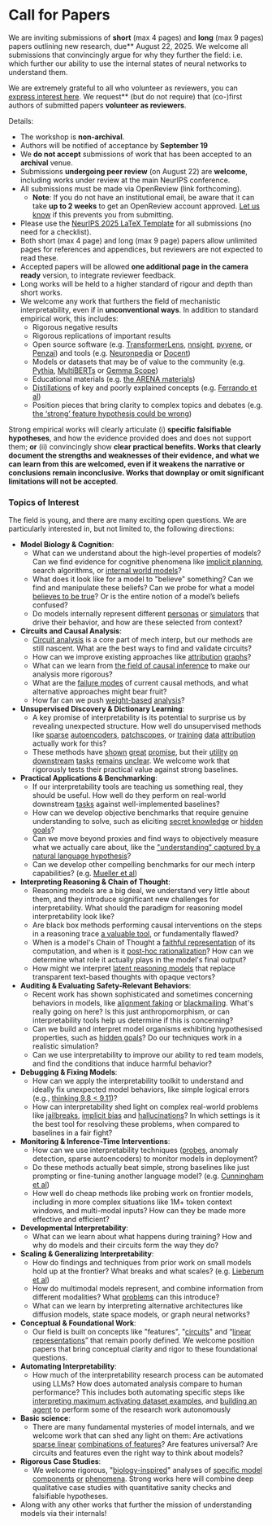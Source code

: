# Call for Papers
We are inviting submissions of **short** (max 4 pages) and **long** (max 9 pages) papers outlining new research, due** August 22, 2025. We welcome all submissions that convincingly argue for why they further the field: i.e. which further our ability to use the internal states of neural networks to understand them. 

We are extremely grateful to all who volunteer as reviewers, you can [express interest here](https://www.google.com/url?q=https://docs.google.com/forms/d/e/1FAIpQLSdiw1SJllzoTz_nqzDTzTOGb9DV3W_truQyh-WvYj_QGIi7Mg/viewform?usp%3Ddialog&sa=D&source=editors&ust=1752329615320651&usg=AOvVaw2jiM--LFiOccKQiXpWzO5P). We request** (but do not require) that (co-)first authors of submitted papers **volunteer as reviewers**. 

Details: 
* The workshop is **non-archival**.
* Authors will be notified of acceptance by **September 19**
* We **do not accept** submissions of work that has been accepted to an **archival** venue.
* Submissions **undergoing peer review** (on August 22) are **welcome**, including works under review at the main NeurIPS conference.
* All submissions must be made via OpenReview (link forthcoming).
  * **Note**: If you do not have an institutional email, be aware that it can take **up to 2 weeks** to get an OpenReview account approved. [Let us know](mailto:neurips2025@mechinterpworkshop.com) if this prevents you from submitting.
* Please use the [NeurIPS 2025 LaTeX Template](https://www.google.com/url?q=https://media.neurips.cc/Conferences/NeurIPS2025/Styles.zip&sa=D&source=editors&ust=1752329615324600&usg=AOvVaw3YLlfoZzl8aN2gMgtLbECA) for all submissions (no need for a checklist).
* Both short (max 4 page) and long (max 9 page) papers allow unlimited pages for references and appendices, but reviewers are not expected to read these.
* Accepted papers will be allowed **one additional page in the camera ready** version, to integrate reviewer feedback.
* Long works will be held to a higher standard of rigour and depth than short works.
* We welcome any work that furthers the field of mechanistic interpretability, even if in **unconventional ways**. In addition to standard empirical work, this includes:
  * Rigorous negative results
  * Rigorous replications of important results
  * Open source software (e.g. [TransformerLens](https://www.google.com/url?q=https://github.com/neelnanda-io/TransformerLens&sa=D&source=editors&ust=1752329615327441&usg=AOvVaw37pKUjbA7rjTw1wRkesYGG), [nnsight](https://www.google.com/url?q=https://github.com/ndif-team/nnsight&sa=D&source=editors&ust=1752329615327666&usg=AOvVaw3R5xNSfYxakov_mQeHlTYR), [pyvene](https://www.google.com/url?q=https://github.com/stanfordnlp/pyvene/tree/main/pyvene/models/mlp&sa=D&source=editors&ust=1752329615327877&usg=AOvVaw2TpUm1Hm-Xv8Yzh8prPGAl), or [Penzai](https://www.google.com/url?q=https://github.com/google-deepmind/penzai&sa=D&source=editors&ust=1752329615328165&usg=AOvVaw3A_mwdHkq8SM25iga-xcwi)) and tools (e.g. [Neuronpedia](https://www.google.com/url?q=http://neuronpedia.org&sa=D&source=editors&ust=1752329615328454&usg=AOvVaw3bZGloCX-0ZHjMiDSEJc4o) or [Docent](https://www.google.com/url?q=https://transluce.org/introducing-docent&sa=D&source=editors&ust=1752329615328740&usg=AOvVaw0mGbHbKbok-FauRyhYwT4B))
  * Models or datasets that may be of value to the community (e.g. [Pythia](https://www.google.com/url?q=https://arxiv.org/abs/2304.01373&sa=D&source=editors&ust=1752329615329432&usg=AOvVaw2y3nhLE2Zvnt5QOzU_rOER), [MultiBERTs](https://www.google.com/url?q=https://arxiv.org/abs/2106.16163&sa=D&source=editors&ust=1752329615329633&usg=AOvVaw2-0Ss3AsjWJ1hRXNXKkT2y) or [Gemma Scope](https://www.google.com/url?q=https://arxiv.org/abs/2408.05147&sa=D&source=editors&ust=1752329615329809&usg=AOvVaw0YPKBDLfNXGJPu-fQSdt--))
  * Educational materials (e.g. [the ARENA materials](https://www.google.com/url?q=https://arena3-chapter1-transformer-interp.streamlit.app/&sa=D&source=editors&ust=1752329615330282&usg=AOvVaw3uc-2nDYBfKJc2HCoGun2M))
  * [Distillations](https://www.google.com/url?q=https://distill.pub/2017/research-debt/&sa=D&source=editors&ust=1752329615330598&usg=AOvVaw2qV2iEVbjpWEpmRTaBN36o) of key and poorly explained concepts (e.g. [Ferrando et al](https://www.google.com/url?q=https://arxiv.org/abs/2405.00208&sa=D&source=editors&ust=1752329615331005&usg=AOvVaw1KJexSfD3jgzqEeY1o7Cwv))
  * Position pieces that bring clarity to complex topics and debates (e.g. [the ‘strong’ feature hypothesis could be wrong](https://www.google.com/url?q=https://www.alignmentforum.org/posts/tojtPCCRpKLSHBdpn/the-strong-feature-hypothesis-could-be-wrong&sa=D&source=editors&ust=1752329615331715&usg=AOvVaw25aqEP4UO_tkB3VpjH5cji))

Strong empirical works will clearly articulate (i) **specific falsifiable hypotheses**, and how the evidence provided does and does not support them; **or** (ii) convincingly show **clear practical benefits. Works that clearly document the strengths and weaknesses of their evidence, and what we can learn from this are welcomed, even if it weakens the narrative or conclusions remain inconclusive. Works that downplay or omit significant limitations will not be accepted**. 
### Topics of Interest
The field is young, and there are many exciting open questions. We are particularly interested in, but not limited to, the following directions: 
* **Model Biology & Cognition**:
  * What can we understand about the high-level properties of models? Can we find evidence for cognitive phenomena like [implicit planning](https://www.google.com/url?q=https://transformer-circuits.pub/2025/attribution-graphs/biology.html%23dives-poems&sa=D&source=editors&ust=1752329615335414&usg=AOvVaw255dxzO4jL4Dp7lXVO6w8P), search algorithms, or [internal world models](https://www.google.com/url?q=https://arxiv.org/abs/2210.13382&sa=D&source=editors&ust=1752329615335753&usg=AOvVaw1IPp-PI9D6RwwAKTS_IJfu)?
  * What does it look like for a model to "believe" something? Can we find and manipulate these beliefs? Can we probe for what a model [believes to be true](https://www.google.com/url?q=https://arxiv.org/abs/2310.06824&sa=D&source=editors&ust=1752329615336430&usg=AOvVaw3v-1TzRDabTpPL6Zehf72X)? Or is the entire notion of a model’s beliefs confused?
  * Do models internally represent different [personas](https://www.google.com/url?q=https://arxiv.org/abs/2406.12094&sa=D&source=editors&ust=1752329615336967&usg=AOvVaw1C-dp6Bt-uroPk9LTD2LKg) or [simulators](https://www.google.com/url?q=https://www.nature.com/articles/s41586-023-06647-8&sa=D&source=editors&ust=1752329615337298&usg=AOvVaw3w2qvKD_fnYHzj5fAjHiM2) that drive their behavior, and how are these selected from context?
* **Circuits and Causal Analysis**:
  * [Circuit analysis](https://www.google.com/url?q=https://distill.pub/2020/circuits/zoom-in/&sa=D&source=editors&ust=1752329615338004&usg=AOvVaw0gx9AxqHTNer3XbJe9Dk6q) is a core part of mech interp, but our methods are still nascent. What are the best ways to find and validate circuits?
  * How can we improve existing approaches like [attribution](https://www.google.com/url?q=https://arxiv.org/abs/2406.11944&sa=D&source=editors&ust=1752329615338752&usg=AOvVaw0yua_NJI5GHMykdUHtfOkt) [graphs](https://www.google.com/url?q=https://transformer-circuits.pub/2025/attribution-graphs/methods.html&sa=D&source=editors&ust=1752329615338998&usg=AOvVaw1PxBZaZaWSWKZ-Bu2IZZu2)?
  * What can we learn from [the field of causal inference](https://www.google.com/url?q=https://arxiv.org/abs/2407.04690&sa=D&source=editors&ust=1752329615339596&usg=AOvVaw0v9XrGLQX8jQ6KHKje55vX) to make our analysis more rigorous?
  * What are the [failure modes](https://www.google.com/url?q=https://arxiv.org/abs/2307.15771&sa=D&source=editors&ust=1752329615340085&usg=AOvVaw2EBS936ttBU8rmpyFH0wxY) of current causal methods, and what alternative approaches might bear fruit?
  * How far can we push [weight-based](https://www.google.com/url?q=https://arxiv.org/abs/2301.05217&sa=D&source=editors&ust=1752329615340705&usg=AOvVaw32uAsdjrndrsSv3UXlTcw8) [analysis](https://www.google.com/url?q=https://arxiv.org/abs/2410.08417&sa=D&source=editors&ust=1752329615340916&usg=AOvVaw2V-dLUx-5gFCTXscgeiZJY)?
* **Unsupervised Discovery & Dictionary Learning**:
  * A key promise of interpretability is its potential to surprise us by revealing unexpected structure. How well do unsupervised methods like [sparse](https://www.google.com/url?q=https://arxiv.org/abs/2103.15949&sa=D&source=editors&ust=1752329615341999&usg=AOvVaw1GQ2OoWos6A58ZxjcRgkqI) [autoencoders](https://www.google.com/url?q=https://transformer-circuits.pub/2023/monosemantic-features&sa=D&source=editors&ust=1752329615342241&usg=AOvVaw1PqVGlO39pWFt3M3Qu2zpx), [patch](https://www.google.com/url?q=https://arxiv.org/abs/2401.06102&sa=D&source=editors&ust=1752329615342550&usg=AOvVaw3cZf6-ZMQwXisZFxIIWtAV)[scopes](https://www.google.com/url?q=https://arxiv.org/abs/2403.10949v2&sa=D&source=editors&ust=1752329615342679&usg=AOvVaw1Ri4eDOp1I2QgbwA0w8UTh), or [training](https://www.google.com/url?q=https://proceedings.mlr.press/v70/koh17a?ref%3Dhttps://githubhelp.com&sa=D&source=editors&ust=1752329615342902&usg=AOvVaw048aRX_T6CeEZT4IFDhKUw) [data](https://www.google.com/url?q=https://arxiv.org/abs/2308.03296&sa=D&source=editors&ust=1752329615343044&usg=AOvVaw0x_56Wb-mQe2gt3Epd-xv7) [attribution](https://www.google.com/url?q=https://arxiv.org/abs/2205.11482&sa=D&source=editors&ust=1752329615343334&usg=AOvVaw3yXTIMq4srB4YzirHUjcoE) actually work for this?
  * These methods have [shown](https://www.google.com/url?q=https://transformer-circuits.pub/2024/scaling-monosemanticity/index.html&sa=D&source=editors&ust=1752329615343844&usg=AOvVaw3Tk_5h9MhO3uf3K6AG588x) [great](https://www.google.com/url?q=https://transformer-circuits.pub/2025/attribution-graphs/biology.html&sa=D&source=editors&ust=1752329615344072&usg=AOvVaw2nqmS5upD7F_7xGpiBFrl8) [promise](https://www.google.com/url?q=https://arxiv.org/abs/2503.10965&sa=D&source=editors&ust=1752329615344359&usg=AOvVaw1M4hwMijeszY7fd9OrmKL4), but their [utility](https://www.google.com/url?q=https://arxiv.org/abs/2502.16681&sa=D&source=editors&ust=1752329615344566&usg=AOvVaw26HEh9W3MFSp_QaLIJwo3f) [on](https://www.google.com/url?q=https://www.tilderesearch.com/blog/sieve&sa=D&source=editors&ust=1752329615344839&usg=AOvVaw3xjrAykS7BLVShBlh20rME) [downstream](https://www.google.com/url?q=https://arxiv.org/abs/2501.17148&sa=D&source=editors&ust=1752329615345023&usg=AOvVaw3DD1PvIQ1WaKVSc0dbnkQI) [tasks](https://www.google.com/url?q=https://transformer-circuits.pub/2024/features-as-classifiers/index.html&sa=D&source=editors&ust=1752329615345344&usg=AOvVaw2ZAN85e-s0i3F0qhZ_MRPm) [remains](https://www.google.com/url?q=https://arxiv.org/abs/2502.04382&sa=D&source=editors&ust=1752329615345540&usg=AOvVaw2tVUObPftLVAVGlneeZzmH) [unclear](https://www.google.com/url?q=https://www.alignmentforum.org/posts/4uXCAJNuPKtKBsi28/negative-results-for-saes-on-downstream-tasks&sa=D&source=editors&ust=1752329615345856&usg=AOvVaw3Vc6sSB0t8RkEQ9jBz0tYC). We welcome work that rigorously tests their practical value against strong baselines.
* **Practical Applications & Benchmarking**:
  * If our interpretability tools are teaching us something real, they should be useful. How well do they perform on real-world downstream [tasks](https://www.google.com/url?q=https://www.lesswrong.com/posts/wGRnzCFcowRCrpX4Y/downstream-applications-as-validation-of-interpretability&sa=D&source=editors&ust=1752329615347292&usg=AOvVaw3Jx63GTygxehEVbd39C1jo) against well-implemented baselines?
  * How can we develop objective benchmarks that require genuine understanding to solve, such as eliciting [secret knowledge](https://www.google.com/url?q=https://arxiv.org/abs/2505.14352&sa=D&source=editors&ust=1752329615347906&usg=AOvVaw04Wb4aUUTaqJ6OGmZE-ioZ) or [hidden goals](https://www.google.com/url?q=https://arxiv.org/abs/2503.10965&sa=D&source=editors&ust=1752329615348080&usg=AOvVaw2bf8dRM8TDrlpmwRsVTDgn)?
  * Can we move beyond proxies and find ways to objectively measure what we actually care about, like the ["understanding" captured by a natural language hypothesis](https://www.google.com/url?q=https://arxiv.org/abs/2502.04382&sa=D&source=editors&ust=1752329615348572&usg=AOvVaw0jNPiP_fVNkRO51CkwprJ5)?
  * Can we develop other compelling benchmarks for our mech interp capabilities? (e.g. [Mueller et al](https://www.google.com/url?q=https://arxiv.org/abs/2504.13151&sa=D&source=editors&ust=1752329615349030&usg=AOvVaw2hwhNICJQPRoSRr9-dbD74))
* **Interpreting Reasoning & Chain of Thought**:
  * Reasoning models are a big deal, we understand very little about them, and they introduce significant new challenges for interpretability. What should the paradigm for reasoning model interpretability look like?
  * Are black box methods performing causal interventions on the steps in a reasoning trace [a valuable tool](https://www.google.com/url?q=https://arxiv.org/abs/2506.19143&sa=D&source=editors&ust=1752329615350193&usg=AOvVaw2KFjMrGEAzfb61DqQR_ofF), or fundamentally flawed?
  * When is a model's Chain of Thought a [faithful representation](https://www.google.com/url?q=https://arxiv.org/abs/2305.04388&sa=D&source=editors&ust=1752329615350674&usg=AOvVaw3LErDd-P-4blCNqr3n3PLM) of its computation, and when is it [post-hoc rationalization](https://www.google.com/url?q=https://arxiv.org/abs/2503.08679&sa=D&source=editors&ust=1752329615350953&usg=AOvVaw3rEMEINLQx_0Q8xl8Feyth)? How can we determine what role it actually plays in the model's final output?
  * How might we interpret [latent reasoning models](https://www.google.com/url?q=https://arxiv.org/abs/2412.06769&sa=D&source=editors&ust=1752329615351488&usg=AOvVaw0A7OG4N74KRSvOoJt1oJbL) that replace transparent text-based thoughts with opaque vectors?
* **Auditing & Evaluating Safety-Relevant Behaviors**:
  * Recent work has shown sophisticated and sometimes concerning behaviors in models, like [alignment faking](https://www.google.com/url?q=https://arxiv.org/abs/2412.14093&sa=D&source=editors&ust=1752329615352567&usg=AOvVaw0cM6tmI-J38JfGm116_OjG) or [blackmailing](https://www.google.com/url?q=https://www.anthropic.com/research/agentic-misalignment&sa=D&source=editors&ust=1752329615352824&usg=AOvVaw2Tfy7cTsvd_jUDzNa7Q53h). What's really going on here? Is this just anthropomorphism, or can interpretability tools help us determine if this is concerning?
  * Can we build and interpret model organisms exhibiting hypothesised properties, such as [hidden goals](https://www.google.com/url?q=https://arxiv.org/abs/2503.10965&sa=D&source=editors&ust=1752329615353659&usg=AOvVaw1vZDCJLWvQ-S3XZOo1ay2J)? Do our techniques work in a realistic simulation?
  * Can we use interpretability to improve our ability to red team models, and find the conditions that induce harmful behavior?
* **Debugging & Fixing Models**:
  * How can we apply the interpretability toolkit to understand and ideally fix unexpected model behaviors, like simple logical errors (e.g., [thinking 9.8 < 9.11](https://www.google.com/url?q=https://transluce.org/observability-interface&sa=D&source=editors&ust=1752329615355106&usg=AOvVaw3UVkiW6Hqv2DHJY6S8hOTM))?
  * How can interpretability shed light on complex real-world problems like [jailbreaks](https://www.google.com/url?q=https://transformer-circuits.pub/2025/attribution-graphs/biology.html%23dives-jailbreak&sa=D&source=editors&ust=1752329615355734&usg=AOvVaw3D-PCWStWj0UCTWymaWkZv), [implicit bias](https://www.google.com/url?q=https://arxiv.org/abs/2506.10922&sa=D&source=editors&ust=1752329615355915&usg=AOvVaw0gfK7mcw3Nc7I5RMfptKk_) and [hallucinations](https://www.google.com/url?q=https://arxiv.org/abs/2411.14257&sa=D&source=editors&ust=1752329615356108&usg=AOvVaw29PImfqwNkKWR5n-LJB4ad)? In which settings is it the best tool for resolving these problems, when compared to baselines in a fair fight?
* **Monitoring & Inference-Time Interventions**:
  * How can we use interpretability techniques ([probes](https://www.google.com/url?q=https://arxiv.org/abs/2102.12452&sa=D&source=editors&ust=1752329615357090&usg=AOvVaw3sQmdc6glzZrB7XhDfAEGM), anomaly detection, sparse autoencoders) to monitor models in deployment?
  * Do these methods actually beat simple, strong baselines like just prompting or fine-tuning another language model? (e.g. [Cunningham et al](https://www.google.com/url?q=https://alignment.anthropic.com/2025/cheap-monitors/&sa=D&source=editors&ust=1752329615357919&usg=AOvVaw3ymV6flISB91cga1JNHmmV))
  * How well do cheap methods like probing work on frontier models, including in more complex situations like 1M+ token context windows, and multi-modal inputs? How can they be made more effective and efficient?
* **Developmental Interpretability**:
  * What can we learn about what happens during training? How and why do models and their circuits form the way they do?
* **Scaling & Generalizing Interpretability**:
  * How do findings and techniques from prior work on small models hold up at the frontier? What breaks and what scales? (e.g. [Lieberum et al](https://www.google.com/url?q=https://arxiv.org/abs/2307.09458&sa=D&source=editors&ust=1752329615359506&usg=AOvVaw3G0EmZgRT-zasG__X6fDRz))
  * How do multimodal models represent, and combine information from different modalities? What [problems](https://www.google.com/url?q=https://openreview.net/pdf?id%3DVUhRdZp8ke&sa=D&source=editors&ust=1752329615359949&usg=AOvVaw2mXTIqCrbZwXUYFMxK53WN) can this introduce?
  * What can we learn by interpreting alternative architectures like diffusion models, state space models, or graph neural networks?
* **Conceptual & Foundational Work**:
  * Our field is built on concepts like "features", "[circuits](https://www.google.com/url?q=https://distill.pub/2020/circuits/zoom-in/&sa=D&source=editors&ust=1752329615360817&usg=AOvVaw24XPucsQ9C9wuIlmukRUc4)" and “[linear representations](https://www.google.com/url?q=https://transformer-circuits.pub/2024/july-update/index.html%23linear-representations&sa=D&source=editors&ust=1752329615361090&usg=AOvVaw2klMQy432ADDig7E0dvFnw)” that remain poorly defined. We welcome position papers that bring conceptual clarity and rigor to these foundational questions.
* **Automating Interpretability**:
  * How much of the interpretability research process can be automated using LLMs? How does automated analysis compare to human performance? This includes both automating specific steps like [interpreting maximum activating dataset examples](https://www.google.com/url?q=https://openaipublic.blob.core.windows.net/neuron-explainer/paper/index.html&sa=D&source=editors&ust=1752329615362183&usg=AOvVaw2WajtEiEEw3jiDvlYzqe0R), and [building an agent](https://www.google.com/url?q=https://arxiv.org/abs/2404.14394&sa=D&source=editors&ust=1752329615362352&usg=AOvVaw1tzzPze3RE5GLBB_u7Qj-y) to perform some of the research work autonomously
* **Basic science**:
  * There are many fundamental mysteries of model internals, and we welcome work that can shed any light on them: Are activations [sparse linear](https://www.google.com/url?q=https://arxiv.org/abs/1601.03764&sa=D&source=editors&ust=1752329615363027&usg=AOvVaw0NP29jB-GHiqZXQxBk3IEU) [combinations of features](https://www.google.com/url?q=https://transformer-circuits.pub/2022/toy_model/index.html&sa=D&source=editors&ust=1752329615363223&usg=AOvVaw2a5HpRvJYUwbP-evTNzpOn)? Are features universal? Are circuits and features even the right way to think about models?
* **Rigorous Case Studies**:
  * We welcome rigorous, "[biology-inspired](https://www.google.com/url?q=https://distill.pub/2020/circuits/curve-circuits/&sa=D&source=editors&ust=1752329615363870&usg=AOvVaw05-n98Zvpns41t6IQSRDtb)" analyses of [specific model](https://www.google.com/url?q=https://arxiv.org/abs/2310.04625&sa=D&source=editors&ust=1752329615364018&usg=AOvVaw0KLICVHV-fOKXna_AgTNmW) [components](https://www.google.com/url?q=https://transformer-circuits.pub/2024/scaling-monosemanticity/index.html&sa=D&source=editors&ust=1752329615364202&usg=AOvVaw2rYQy4bhOVjVFralRByRjZ) [or](https://www.google.com/url?q=https://arxiv.org/abs/2305.01610&sa=D&source=editors&ust=1752329615364344&usg=AOvVaw06dzpLER3URLNmO5QWbMYL) [phenomena](https://www.google.com/url?q=https://arxiv.org/abs/2306.09346&sa=D&source=editors&ust=1752329615364470&usg=AOvVaw2Pst_sjFdCVHoxrsgpkTg5). Strong works here will combine deep qualitative case studies with quantitative sanity checks and falsifiable hypotheses.
* Along with any other works that further the mission of understanding models via their internals!